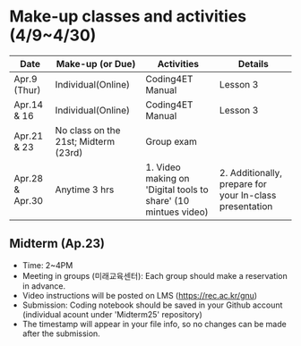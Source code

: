 # Make-up classes and activities (4/9~4/30)

|Date|Make-up (or Due)|Activities|Details|
|--|--|--|--|
|Apr.9 (Thur)|Individual(Online)|Coding4ET Manual|Lesson 3||
|Apr.14 & 16|Individual(Online)|Coding4ET Manual|Lesson 3||
|Apr.21 & 23|No class on the 21st; Midterm (23rd)|Group exam||
|Apr.28 & Apr.30|Anytime 3 hrs|1. Video making on 'Digital tools to share' (10 mintues video)|2. Additionally, prepare for your In-class presentation|

## Midterm (Ap.23)
+ Time: 2~4PM
+ Meeting in groups (미래교육센터): Each group should make a reservation in advance.
+ Video instructions will be posted on LMS (https://rec.ac.kr/gnu)
+ Submission: Coding notebook should be saved in your Github account (individual acount under 'Midterm25' repository)
+ The timestamp will appear in your file info, so no changes can be made after the submission.
